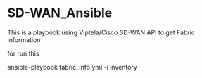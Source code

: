 # SD-WAN_Ansible
This is a playbook using Viptela/Cisco SD-WAN API to get Fabric information

for run this 

ansible-playbook fabric_info.yml -i inventory


